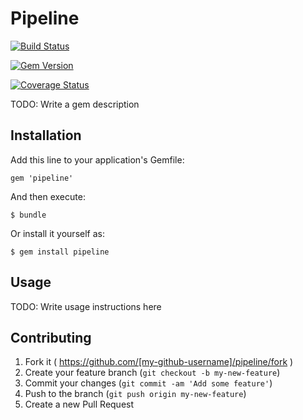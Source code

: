 # Pipeline

[![Build Status](https://travis-ci.org/elijahc/etl-pipeline.svg?branch=master)](https://travis-ci.org/elijahc/etl-pipeline)

[![Gem Version](https://badge.fury.io/rb/etl-pipeline.svg)](http://badge.fury.io/rb/etl-pipeline)

[![Coverage Status](https://coveralls.io/repos/elijahc/pipeline/badge.png)](https://coveralls.io/r/elijahc/pipeline)

TODO: Write a gem description

## Installation

Add this line to your application's Gemfile:

    gem 'pipeline'

And then execute:

    $ bundle

Or install it yourself as:

    $ gem install pipeline

## Usage

TODO: Write usage instructions here

## Contributing

1. Fork it ( https://github.com/[my-github-username]/pipeline/fork )
2. Create your feature branch (`git checkout -b my-new-feature`)
3. Commit your changes (`git commit -am 'Add some feature'`)
4. Push to the branch (`git push origin my-new-feature`)
5. Create a new Pull Request
